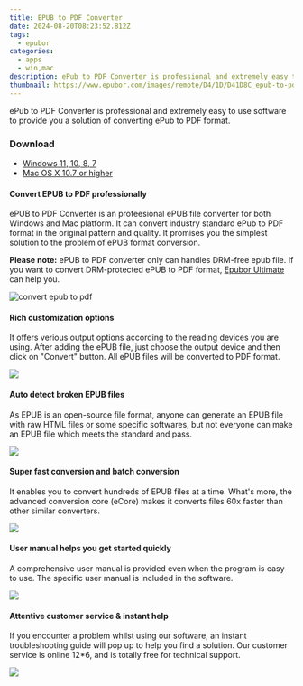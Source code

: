 ```yaml
---
title: EPUB to PDF Converter
date: 2024-08-20T08:23:52.812Z
tags: 
  - epubor
categories: 
  - apps
  - win,mac
description: ePub to PDF Converter is professional and extremely easy to use software to provide you a solution of converting ePub to PDF format.
thumbnail: https://www.epubor.com/images/remote/D4/1D/D41D8C_epub-to-pdf-converter.jpg
---
```


ePub to PDF Converter is professional and extremely easy to use software to provide you a solution of converting ePub to PDF format.


### Download

- [Windows 11, 10, 8, 7](https://download.epubor.com/epub2pdf.exe)
- [Mac OS X 10.7 or higher](http://download.epubor.com.bk.s3-website-us-east-1.amazonaws.com/epub2pdf.zip)

#### Convert EPUB to PDF professionally

ePUB to PDF Converter is an profeesional ePUB file converter for both Windows and Mac platform. It can convert industry standard ePub to PDF format in the original pattern and quality. It promises you the simplest solution to the problem of ePUB format conversion.

**Please note:** ePUB to PDF converter only can handles DRM-free epub file. If you want to convert DRM-protected ePUB to PDF format, [Epubor Ultimate](https://tools.techidaily.com/epubor/ultimate/) can help you.

![convert epub to pdf](https://www.epubor.com/epub-to-pdf-converter.htmlimages/epub-to-pdf-feature1.png)

#### Rich customization options

It offers verious output options according to the reading devices you are using. After adding the ePUB file, just choose the output device and then click on "Convert" button. All ePUB files will be converted to PDF format.

![](https://www.epubor.com/epub-to-pdf-converter.htmlimages/epub-to-pdf-feature2.jpg)

#### Auto detect broken EPUB files

As EPUB is an open-source file format, anyone can generate an EPUB file with raw HTML files or some specific softwares, but not everyone can make an EPUB file which meets the standard and pass.

![](https://www.epubor.com/epub-to-pdf-converter.htmlimages/epub-to-pdf-feature3.png)

#### Super fast conversion and batch conversion

It enables you to convert hundreds of EPUB files at a time. What's more, the advanced conversion core (eCore) makes it converts files 60x faster than other similar converters.

![](https://www.epubor.com/epub-to-pdf-converter.htmlimages/fast-conversion.png)

#### User manual helps you get started quickly

A comprehensive user manual is provided even when the program is easy to use. The specific user manual is included in the software.

![](https://www.epubor.com/images/tutorial-help.jpg)

#### Attentive customer service & instant help

If you encounter a problem whilst using our software, an instant troubleshooting guide will pop up to help you find a solution. Our customer service is online 12\*6, and is totally free for technical support.

![](https://www.epubor.com/images/customer-service.jpg)


<ins class="adsbygoogle"
      style="display:block"
      data-ad-client="ca-pub-7571918770474297"
      data-ad-slot="8358498916"
      data-ad-format="auto"
      data-full-width-responsive="true"></ins>